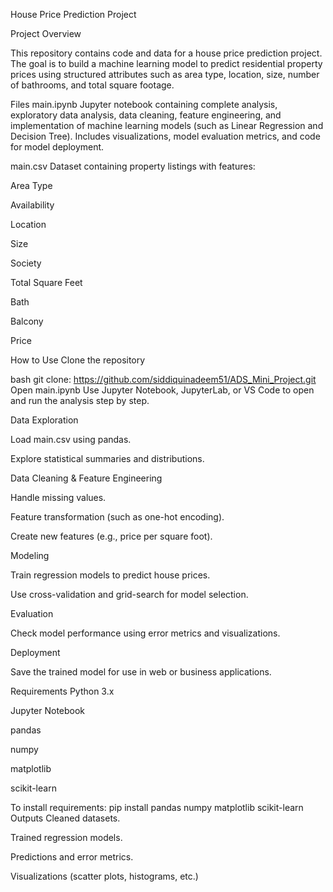 House Price Prediction Project

Project Overview

This repository contains code and data for a house price prediction project. The goal is to build a machine learning model to predict residential property prices using structured attributes such as area type, location, size, number of bathrooms, and total square footage.

Files
main.ipynb
Jupyter notebook containing complete analysis, exploratory data analysis, data cleaning, feature engineering, and implementation of machine learning models (such as Linear Regression and Decision Tree). Includes visualizations, model evaluation metrics, and code for model deployment.

main.csv
Dataset containing property listings with features:

Area Type

Availability

Location

Size

Society

Total Square Feet

Bath

Balcony

Price

How to Use
Clone the repository

bash
git clone: https://github.com/siddiquinadeem51/ADS_Mini_Project.git
Open main.ipynb
Use Jupyter Notebook, JupyterLab, or VS Code to open and run the analysis step by step.

Data Exploration

Load main.csv using pandas.

Explore statistical summaries and distributions.

Data Cleaning & Feature Engineering

Handle missing values.

Feature transformation (such as one-hot encoding).

Create new features (e.g., price per square foot).

Modeling

Train regression models to predict house prices.

Use cross-validation and grid-search for model selection.

Evaluation

Check model performance using error metrics and visualizations.

Deployment

Save the trained model for use in web or business applications.

Requirements
Python 3.x

Jupyter Notebook

pandas

numpy

matplotlib

scikit-learn

To install requirements:
pip install pandas numpy matplotlib scikit-learn
Outputs
Cleaned datasets.

Trained regression models.

Predictions and error metrics.

Visualizations (scatter plots, histograms, etc.)
